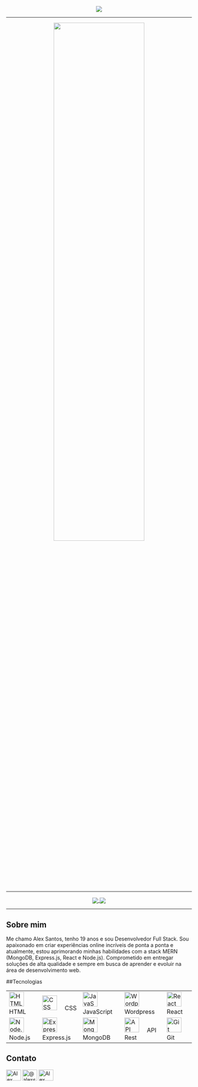 <div align="center">
  <a href="https://git.io/typing-svg">
    <img align="center" src="https://readme-typing-svg.herokuapp.com/?color=05DBF2&size=40&center=true&vCenter=true&width=1000&lines=Δlex+Santos+-+ΔS;Desenvolvedor+FullStack;Bem+vindo(a)+ao+meu+Github!">
  </a>
</div>


<hr/>
<div align="center"><img width="70%" height="60%" src="https://i.imgur.com/12MoVbg.png"/></div>
<hr/>

<div align="center">
  <a href="https://github.com/alexsantos/github-readme-stats">
    <img align="center" src="https://github-readme-stats.vercel.app/api?username=alexsantos-dev&show_icons=true&theme=transparent&line_height=28&locale=pt-br&custom_title=Estatísticas&rank_icon=github&border_radius=10px"/>
  </a>
  <a href="https://github.com/alexsantos/convoychat">
    <img align="center" src="https://github-readme-stats.vercel.app/api/top-langs/?username=alexsantos-dev&layout=donut&theme=transparent&locale=pt-br&border_radius=10px"/>
  </a>
</div>

***

## Sobre mim
Me chamo Alex Santos, tenho 19 anos e sou Desenvolvedor Full Stack. Sou apaixonado em criar experiências online incríveis de ponta a ponta e atualmente, estou aprimorando minhas habilidades com a stack MERN (MongoDB, Express.js, React e Node.js). Comprometido em entregar soluções de alta qualidade e sempre em busca de aprender e evoluir na área de desenvolvimento web.

##Tecnologias

<table>
  <tbody>
    <tr>
      <td>
        <img
          src="https://user-images.githubusercontent.com/25181517/192158954-f88b5814-d510-4564-b285-dff7d6400dad.png"
          height="40"
          alt="HTML"
        />
        <img width="12" /> HTML
      </td>
      <td>
        <img
          src="https://user-images.githubusercontent.com/25181517/183898674-75a4a1b1-f960-4ea9-abcb-637170a00a75.png"
          height="40"
          alt="CSS"
        />
        <img width="12" /> CSS
      </td>
      <td>
        <img
          src="https://user-images.githubusercontent.com/25181517/117447155-6a868a00-af3d-11eb-9cfe-245df15c9f3f.png"
          height="40"
          alt="JavaScript"
        />
        <img width="12" /> JavaScript
      </td>
      <td>
        <img
          src="https://user-images.githubusercontent.com/25181517/192158957-b1256181-356c-46a3-beb9-487af08a6266.png"
          height="40"
          alt="Wordpress"
        />
        <img width="12" /> Wordpress
      </td>
      <td>
        <img
          src="https://user-images.githubusercontent.com/25181517/183897015-94a058a6-b86e-4e42-a37f-bf92061753e5.png"
          alt="React"
          width="40"
          height="40"
        />
        <img width="12" /> React
      </td>
    </tr>
    <tr>
      <td>
        <img
          src="https://user-images.githubusercontent.com/25181517/183568594-85e280a7-0d7e-4d1a-9028-c8c2209e073c.png"
          height="40"
          alt="Node.js"
        />
        <img width="12" /> Node.js
      </td>
      <td>
        <img
          src="https://user-images.githubusercontent.com/25181517/183859966-a3462d8d-1bc7-4880-b353-e2cbed900ed6.png"
          height="40"
          alt="Express.js"
        />
        <img width="12" /> Express.js
      </td>
      <td>
        <img
          src="https://user-images.githubusercontent.com/25181517/182884177-d48a8579-2cd0-447a-b9a6-ffc7cb02560e.png"
          height="40"
          alt="MongoDB"
        />
        <img width="12" /> MongoDB
      </td>
      <td>
        <img
          src="https://user-images.githubusercontent.com/25181517/192107858-fe19f043-c502-4009-8c47-476fc89718ad.png"
          height="40"
          alt="API Rest"
        />
        <img width="12" /> API Rest
      </td>
      <td>
        <img
          src="https://user-images.githubusercontent.com/25181517/192108372-f71d70ac-7ae6-4c0d-8395-51d8870c2ef0.png"
          height="40"
          alt="Git"
        />
        <img width="12" /> Git
      </td>
    </tr>
  </tbody>
</table>

## Contato

<p align="left">
<a href="https://www.linkedin.com/in/alex-santos-b020b5296?utm_source=share&utm_campaign=share_via&utm_content=profile&utm_medium=android_app" target="blank"><img align="center" src="https://github.com/dheereshagrwal/colored-icons/blob/master/icons/linkedin/linkedin.svg" alt="Alex Santos" height="30" width="40"/></a>
<a href="https://discord.com/invite/pKphNtVK" target="blank"><img align="center" src="https://github.com/dheereshagrwal/colored-icons/blob/master/icons/discord/discord.svg" alt="@alexsantos-dev" height="30" width="40" /></a>
<a href="https://www.facebook.com/profile.php?id=61551060350592" target="blank"><img align="center" src="https://github.com/dheereshagrwal/colored-icons/blob/master/icons/facebook/facebook.svg" alt="Alex Santos" height="30" width="40" />
</a>
</p>
